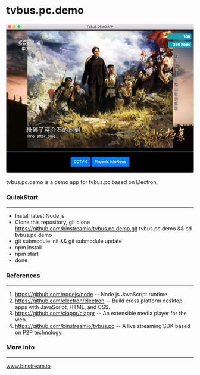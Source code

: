 tvbus.pc.demo
=================
<img src="snapshot.jpeg" alt="snapshot" height="400px"/>

tvbus.pc.demo is a demo app for tvbus.pc based on Electron.


### QuickStart
-----
* Install latest Node.js
* Clone this repository, git clone https://github.com/binstreamio/tvbus.pc.demo.git tvbus.pc.demo && cd tvbus.pc.demo
* git submodule init && git submodule update
* npm install
* npm start
* done


### References
-----
1. https://github.com/nodejs/node -- Node.js JavaScript runtime.
1. https://github.com/electron/electron -- Build cross platform desktop apps with JavaScript, HTML, and CSS.
1. https://github.com/clappr/clappr -- An extensible media player for the web.
1. https://github.com/binstreamio/tvbus.pc -- A live streaming SDK based on P2P technology.


### More info
----
www.binstream.io